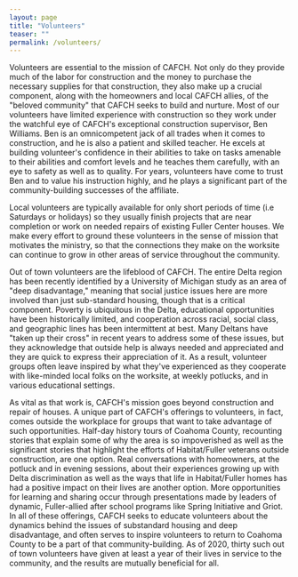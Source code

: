 ```yaml
---
layout: page
title: "Volunteers"
teaser: ""
permalink: /volunteers/
---
```

Volunteers are essential to the mission of CAFCH.  Not only do they provide
much of the labor for construction and the money to purchase the necessary
supplies for that construction, they also make up a crucial component, along
with the homeowners and local CAFCH allies, of the "beloved community"
that CAFCH seeks to build and nurture.  Most of our volunteers have limited
experience with construction so they work under the watchful eye of CAFCH's
exceptional construction supervisor, Ben Williams.  Ben is an omnicompetent
jack of all trades when it comes to construction, and he is also a patient
and skilled teacher.  He excels at building volunteer's confidence in their
abilities to take on tasks amenable to their abilities and comfort levels
and he teaches them carefully, with an eye to safety as well as to quality.
For years, volunteers have come to trust Ben and to value his instruction
highly, and he plays a significant part of the community-building successes
of the affiliate.

Local volunteers are typically available for only short periods of time
(i.e Saturdays or holidays) so they usually finish projects that are near
completion or work on needed repairs of existing Fuller Center houses.
We make every effort to ground these volunteers in the sense of mission that
motivates the ministry, so that the connections they make on the worksite
can continue to grow in other areas of service throughout the community.

Out of town volunteers are the lifeblood of CAFCH.  The entire Delta region
has been recently identified by a University of Michigan study as an area
of "deep disadvantage," meaning that social justice issues here are more
involved than just sub-standard housing, though that is a critical component.
Poverty is ubiquitous in the Delta, educational opportunities have been
historically limited, and cooperation across racial, social class, and
geographic lines has been intermittent at best.  Many Deltans have "taken
up their cross" in recent years to address some of these issues, but they
acknowledge that outside help is always needed and appreciated and they are
quick to express their appreciation of it.  As a result, volunteer groups
often leave inspired by what they've experienced as they cooperate with
like-minded local folks on the worksite, at weekly potlucks, and in various
educational settings.

As vital as that work is, CAFCH's mission goes beyond construction and
repair of houses.  A unique part of CAFCH's offerings to volunteers, in
fact, comes outside the workplace for groups that want to take advantage of
such opportunities.  Half-day history tours of Coahoma County, recounting
stories that explain some of why the area is so impoverished as well as the
significant stories that highlight the efforts of Habitat/Fuller veterans
outside construction, are one option.  Real conversations with homeowners,
at the potluck and in evening sessions, about their experiences growing up
with Delta discrimination as well as the ways that life in Habitat/Fuller
homes has had a positive impact on their lives are another option.
More opportunities for learning and sharing occur through presentations
made by leaders of dynamic, Fuller-allied after school programs like Spring
Initiative and Griot.  In all of these offerings, CAFCH seeks to educate
volunteers about the dynamics behind the issues of substandard housing and
deep disadvantage, and often serves to inspire volunteers to return to Coahoma
County to be a part of that community-building.  As of 2020, thirty such out
of town volunteers have given at least a year of their lives in service to
the community, and the results are mutually beneficial for all.
